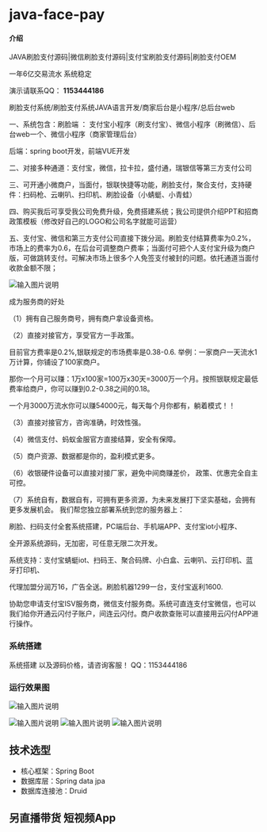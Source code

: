 # java-face-pay

#### 介绍
JAVA刷脸支付源码|微信刷脸支付源码|支付宝刷脸支付源码|刷脸支付OEM

一年6亿交易流水 系统稳定

演示请联系QQ： **1153444186** 

刷脸支付系统/刷脸支付系统JAVA语言开发/商家后台是小程序/总后台web

一、系统包含：刷脸端 ： 支付宝小程序（刷支付宝）、微信小程序（刷微信）、后台web一个、微信小程序（商家管理后台）

后端：spring boot开发，前端VUE开发

二、对接多种通道：支付宝，微信，拉卡拉，盛付通，瑞银信等第三方支付公司

三、可开通小微商户，当面付，银联快捷等功能，刷脸支付，聚合支付，支持硬件：扫码枪、云喇叭、扫印机、刷脸设备（小蜻蜓、小青蛙）

四、购买我后可享受我公司免费升级，免费搭建系统；我公司提供介绍PPT和招商政策模板（修改好自己的LOGO和公司名字就能可运营）

五、支付宝、微信和第三方支付公司直接下拨分润。刷脸支付结算费率为0.2%，市场上的费率为0.6，在后台可调整商户费率；当面付可把个人支付宝升级为商户版，可做跳转支付。可解决市场上很多个人免签支付被封的问题。依托通道当面付收款金额不限；

![输入图片说明](https://images.gitee.com/uploads/images/2021/0310/093636_760b65b4_8780235.jpeg "0.jpg")



成为服务商的好处

（1）拥有自己服务商号，拥有商户拿设备资格。
 
（2）直接对接官方，享受官方一手政策。
 
 目前官方费率是0.2%,银联规定的市场费率是0.38-0.6.       举例：一家商户一天流水1万计算，你铺设了100家商户。
 
那你一个月可以赚：1万x100家=100万x30天=3000万一个月。按照银联规定最低费率给商户，你可以赚到0.2-0.38之间的0.18。
 
一个月3000万流水你可以赚54000元，每天每个月你都有，躺着模式！！
 
（3）直接对接官方，咨询准确，时效性强。
 
（4）微信支付、蚂蚁金服官方直接结算，安全有保障。
 
（5）商户资源、数据都是你的，盈利模式更多。
 
（6）收银硬件设备可以直接对接厂家，避免中间商赚差价， 政策、优惠完全自主可控。
 
（7）系统自有，数据自有，可拥有更多资源，为未来发展打下坚实基础，会拥有更多发展机会。
我们帮您独立部署系统到您的服务器上：

刷脸、扫码支付全套系统搭建，PC端后台、手机端APP、支付宝iot小程序、

 

全开源系统源码，无加密，可任意无限二次开发。

 

系统支持：支付宝蜻蜓iot、扫码王、聚合码牌、小白盒、云喇叭、云打印机、蓝牙打印机、

代理加盟分润万16，广告全送。刷脸机器1299一台，支付宝返利1600.

协助您申请支付宝ISV服务商，微信支付服务商。系统可直连支付宝微信，也可以我们给你开通云闪付子账户，间连云闪付。商户收款查账可以直接用云闪付APP进行操作。

### 系统搭建
系统搭建
以及源码价格，请咨询客服！ QQ：1153444186

### 运行效果图

![输入图片说明](https://images.gitee.com/uploads/images/2021/0310/093736_9d498f2a_8780235.jpeg "1.jpg")

![输入图片说明](https://images.gitee.com/uploads/images/2021/0310/094038_6d883484_8780235.jpeg "3.jpg")
![输入图片说明](https://images.gitee.com/uploads/images/2021/0310/094139_59c2a6e9_8780235.jpeg "4.jpg")
![输入图片说明](https://images.gitee.com/uploads/images/2021/0310/094149_a95e6487_8780235.jpeg "5.jpg")


## 技术选型
- 核心框架：Spring Boot
- 数据库层：Spring data jpa
- 数据库连接池：Druid

## 另直播带货 短视频App
